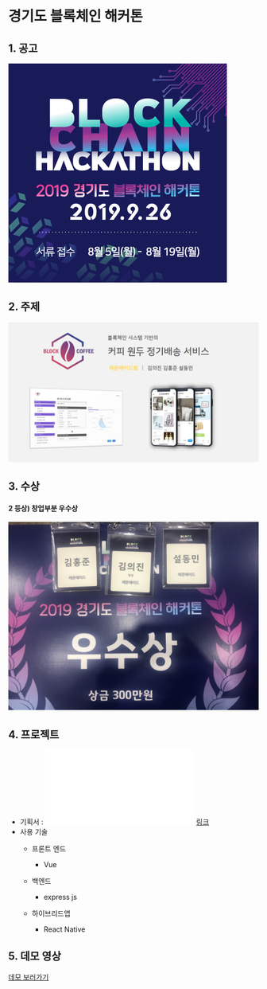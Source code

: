 # 경기도 블록체인 해커톤

## 1. 공고
![wallpaper](./project_document_asset/image/wallpaper.png)

## 2. 주제
![intro](./project_document_asset/image/intro.jpg)

## 3. 수상
#### 2 등상)  창업부분 우수상 
![prize](./project_document_asset/image/prize.jpg)

## 4. 프로젝트
* 기획서 : 
    <embed src="./project_document_asset/doc/represent.pdf " type="application/pdf" />
    [링크](./project_document_asset/doc/represent.pdf "링크 제목")
* 사용 기술
  * 프론트 엔드
    * Vue
    
  * 백엔드
    *  express js

  * 하이브리드앱      
    * React Native 

## 5. 데모 영상
[데모 보러가기 ](https://drive.google.com/file/d/1nmjB3mPq1ydm1U1KsBti1UORw7VvvRP4/view?usp=sharing "링크 제목")